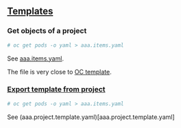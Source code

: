 ## [Templates](https://docs.openshift.org/latest/dev_guide/templates.html#dev-guide-templates)

### Get objects of a project

```sh
# oc get pods -o yaml > aaa.items.yaml
```

See [aaa.items.yaml](aaa.items.yaml).

The file is very close to [OC template](https://docs.openshift.org/latest/dev_guide/templates.html#dev-guide-templates).

### [Export template from project](https://docs.openshift.org/latest/dev_guide/templates.html#export-as-template)


```sh
# oc get pods -o yaml > aaa.items.yaml
```

See (aaa.project.template.yaml)[aaa.project.template.yaml]

